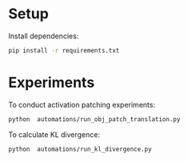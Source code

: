 

# Setup
Install dependencies:

```bash
pip install -r requirements.txt
```

# Experiments

To conduct activation patching experiments:

```bash
python	automations/run_obj_patch_translation.py
```
To calculate KL divergence:

```bash
python	automations/run_kl_divergence.py
```
 
